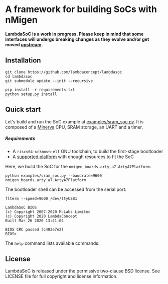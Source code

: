 # A framework for building SoCs with nMigen

**LambdaSoC is a work in progress. Please keep in mind that some interfaces will undergo breaking changes as they evolve and/or get moved [upstream][nmigen-soc].**

## Installation

```
git clone https://github.com/lambdaconcept/lambdasoc
cd lambdasoc
git submodule update --init --recursive

pip install -r requirements.txt
python setup.py install
```

## Quick start

Let's build and run the SoC example at [examples/sram_soc.py][sram_soc]. It is composed of a [Minerva][minerva] CPU, SRAM storage, an UART and a timer.

##### Requirements
* A `riscv64-unknown-elf` GNU toolchain, to build the first-stage bootloader
* A [supported platform][nmigen-boards] with enough resources to fit the SoC

Here, we build the SoC for the `nmigen_boards.arty_a7.ArtyA7Platform`:
```
python examples/sram_soc.py --baudrate=9600 nmigen_boards.arty_a7.ArtyA7Platform
```

The bootloader shell can be accessed from the serial port:
```
flterm --speed=9600 /dev/ttyUSB1

LambdaSoC BIOS
(c) Copyright 2007-2020 M-Labs Limited
(c) Copyright 2020 LambdaConcept
Built Mar 26 2020 13:41:04

BIOS CRC passed (c402e7e2)
BIOS>
```

The `help` command lists available commands.

## License

LambdaSoC is released under the permissive two-clause BSD license. See LICENSE file for full copyright and license information.

[nmigen-soc]: https://github.com/nmigen/nmigen-soc
[minerva]: https://github.com/lambdaconcept/minerva
[nmigen-boards]: https://github.com/nmigen/nmigen-boards
[sram_soc]: https://github.com/lambdaconcept/lambdasoc/blob/master/examples/sram_soc.py
